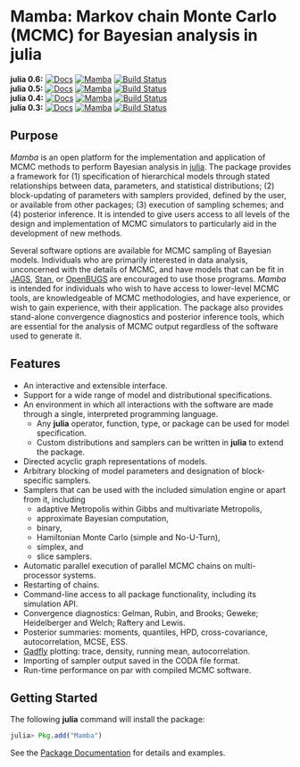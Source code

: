 # Mamba: Markov chain Monte Carlo (MCMC) for Bayesian analysis in julia

**julia 0.6:** [![Docs](https://readthedocs.org/projects/mambajl/badge/?version=release-0.11)](http://mambajl.readthedocs.io/en/release-0.11/)
[![Mamba](http://pkg.julialang.org/badges/Mamba_0.6.svg)](http://pkg.julialang.org/?pkg=Mamba&ver=0.6)
[![Build Status](https://travis-ci.org/brian-j-smith/Mamba.jl.svg?branch=release-0.11)](https://travis-ci.org/brian-j-smith/Mamba.jl)  
**julia 0.5:** [![Docs](https://readthedocs.org/projects/mambajl/badge/?version=release-0.10)](http://mambajl.readthedocs.io/en/release-0.10/)
[![Mamba](http://pkg.julialang.org/badges/Mamba_0.5.svg)](http://pkg.julialang.org/?pkg=Mamba&ver=0.5)
[![Build Status](https://travis-ci.org/brian-j-smith/Mamba.jl.svg?branch=release-0.10)](https://travis-ci.org/brian-j-smith/Mamba.jl)  
**julia 0.4:** [![Docs](https://readthedocs.org/projects/mambajl/badge/?version=release-0.9)](http://mambajl.readthedocs.io/en/release-0.9/)
[![Mamba](http://pkg.julialang.org/badges/Mamba_0.4.svg)](http://pkg.julialang.org/?pkg=Mamba&ver=0.4)
[![Build Status](https://travis-ci.org/brian-j-smith/Mamba.jl.svg?branch=release-0.9)](https://travis-ci.org/brian-j-smith/Mamba.jl)  
**julia 0.3:** [![Docs](https://readthedocs.org/projects/mambajl/badge/?version=release-0.4)](http://mambajl.readthedocs.io/en/release-0.4/)
[![Mamba](http://pkg.julialang.org/badges/Mamba_0.3.svg)](http://pkg.julialang.org/?pkg=Mamba&ver=0.3)
[![Build Status](https://travis-ci.org/brian-j-smith/Mamba.jl.svg?branch=release-0.4)](https://travis-ci.org/brian-j-smith/Mamba.jl)

## Purpose

*Mamba* is an open platform for the implementation and application of MCMC methods to perform Bayesian analysis in [julia](http://julialang.org/).  The package provides a framework for (1) specification of hierarchical models through stated relationships between data, parameters, and statistical distributions; (2) block-updating of parameters with samplers provided, defined by the user, or available from other packages; (3) execution of sampling schemes; and (4) posterior inference.  It is intended to give users access to all levels of the design and implementation of MCMC simulators to particularly aid in the development of new methods.

Several software options are available for MCMC sampling of Bayesian models.  Individuals who are primarily interested in data analysis, unconcerned with the details of MCMC, and have models that can be fit in [JAGS](http://mcmc-jags.sourceforge.net/), [Stan](http://mc-stan.org/), or [OpenBUGS](http://www.openbugs.net/) are encouraged to use those programs.  *Mamba* is intended for individuals who wish to have access to lower-level MCMC tools, are knowledgeable of MCMC methodologies, and have experience, or wish to gain experience, with their application.  The package also provides stand-alone convergence diagnostics and posterior inference tools, which are essential for the analysis of MCMC output regardless of the software used to generate it.

## Features

* An interactive and extensible interface.
* Support for a wide range of model and distributional specifications.
* An environment in which all interactions with the software are made through a single, interpreted programming language.
    * Any **julia** operator, function, type, or package can be used for model specification.
    * Custom distributions and samplers can be written in **julia** to extend the package.
* Directed acyclic graph representations of models.
* Arbitrary blocking of model parameters and designation of block-specific samplers.
* Samplers that can be used with the included simulation engine or apart from it, including
    * adaptive Metropolis within Gibbs and multivariate Metropolis,
    * approximate Bayesian computation,
    * binary,
    * Hamiltonian Monte Carlo (simple and No-U-Turn),
    * simplex, and
    * slice samplers.
* Automatic parallel execution of parallel MCMC chains on multi-processor systems.
* Restarting of chains.
* Command-line access to all package functionality, including its simulation API.
* Convergence diagnostics: Gelman, Rubin, and Brooks; Geweke; Heidelberger and Welch; Raftery and Lewis.
* Posterior summaries: moments, quantiles, HPD, cross-covariance, autocorrelation, MCSE, ESS.
* [Gadfly](https://github.com/dcjones/Gadfly.jl) plotting: trace, density, running mean, autocorrelation.
* Importing of sampler output saved in the CODA file format.
* Run-time performance on par with compiled MCMC software.

## Getting Started

The following **julia** command will install the package:

```julia
julia> Pkg.add("Mamba")
```

See the [Package Documentation](http://mambajl.readthedocs.io) for details and examples.
